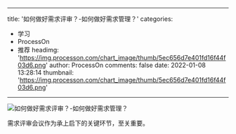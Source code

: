 
---
title: '如何做好需求评审？-如何做好需求管理？'
categories: 
 - 学习
 - ProcessOn
 - 推荐
headimg: 'https://img.processon.com/chart_image/thumb/5ec656d7e401fd16f44f03d6.png'
author: ProcessOn
comments: false
date: 2022-01-08 13:28:14
thumbnail: 'https://img.processon.com/chart_image/thumb/5ec656d7e401fd16f44f03d6.png'
---

<div>   
<img class="thumb" alt="如何做好需求评审？-如何做好需求管理？" src="https://img.processon.com/chart_image/thumb/5ec656d7e401fd16f44f03d6.png" referrerpolicy="no-referrer">
<p>需求评审会议作为承上启下的关键环节，至关重要。</p>  
</div>
            